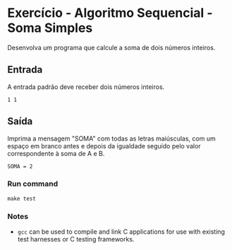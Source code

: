 # Exercício - Algoritmo Sequencial - Soma Simples
Desenvolva um programa que calcule a soma de dois números inteiros.

## Entrada
A entrada padrão deve receber dois números inteiros.

```
1 1
```

## Saída
Imprima a mensagem "SOMA" com todas as letras maiúsculas, com um espaço em branco antes e depois da igualdade seguido pelo valor correspondente à soma de A e B. 

```
SOMA = 2
```

### Run command
`make test`

### Notes
- `gcc` can be used to compile and link C applications for use with existing test harnesses or C testing frameworks.
